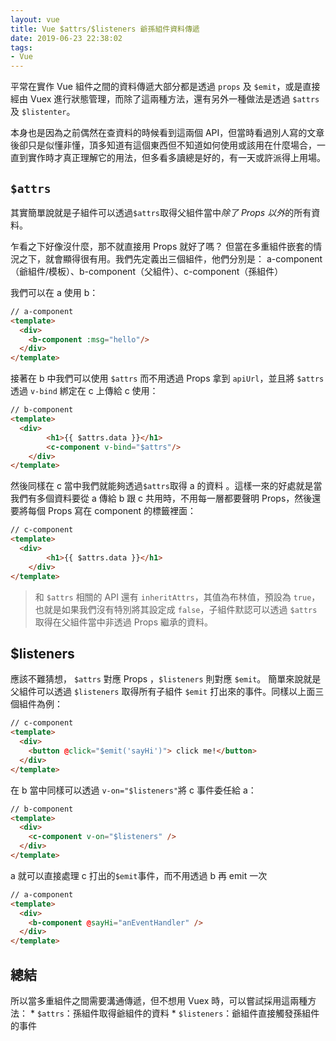 ```yaml
---
layout: vue
title: Vue $attrs/$listeners 爺孫組件資料傳遞
date: 2019-06-23 22:38:02
tags:
- Vue
---
```


平常在實作 Vue 組件之間的資料傳遞大部分都是透過 `props` 及 `$emit`，或是直接經由 Vuex 進行狀態管理，而除了這兩種方法，還有另外一種做法是透過 `$attrs` 及 `$listenter`。
<!-- more -->
本身也是因為之前偶然在查資料的時候看到這兩個 API，但當時看過別人寫的文章後卻只是似懂非懂，頂多知道有這個東西但不知道如何使用或該用在什麼場合，一直到實作時才真正理解它的用法，但多看多讀總是好的，有一天或許派得上用場。

##  `$attrs` 
其實簡單說就是子組件可以透過`$attrs`取得父組件當中*除了 Props 以外*的所有資料。

乍看之下好像沒什麼，那不就直接用 Props 就好了嗎？
但當在多重組件嵌套的情況之下，就會顯得很有用。我們先定義出三個組件，他們分別是： a-component（爺組件/模板）、b-component（父組件）、c-component（孫組件）

我們可以在 a 使用 b：
``` html
// a-component
<template>
  <div>
    <b-component :msg="hello"/>
  </div>
</template>

```

接著在 b 中我們可以使用 `$attrs` 而不用透過 Props 拿到 `apiUrl`，並且將 `$attrs` 透過 `v-bind` 綁定在 c 上傳給 c 使用：
``` html
// b-component
<template>
  <div>
		<h1>{{ $attrs.data }}</h1>
		<c-component v-bind="$attrs"/> 
	</div>
</template>
```

然後同樣在 c 當中我們就能夠透過`$attrs`取得 a 的資料 。這樣一來的好處就是當我們有多個資料要從 a 傳給 b 跟 c 共用時，不用每一層都要聲明 Props，然後還要將每個 Props 寫在 component 的標籤裡面：
``` html
// c-component
<template>
  <div>
		<h1>{{ $attrs.data }}</h1>
	</div>
</template>
```

> 和 `$attrs` 相關的 API 還有 `inheritAttrs`，其值為布林值，預設為 `true`，也就是如果我們沒有特別將其設定成 `false`，子組件默認可以透過 `$attrs` 取得在父組件當中非透過 Props 繼承的資料。


## $listeners
應該不難猜想， `$attrs`  對應 Props ，`$listeners` 則對應 `$emit`。
簡單來說就是父組件可以透過 `$listeners` 取得所有子組件 `$emit` 打出來的事件。同樣以上面三個組件為例：

``` html
// c-component
<template>
  <div>
    <button @click="$emit('sayHi')"> click me!</button>
  </div>
</template>
```

在 b 當中同樣可以透過 `v-on="$listeners"`將 c 事件委任給 a：
``` html
// b-component
<template>
  <div>
    <c-component v-on="$listeners" />
  </div>
</template>
```

a 就可以直接處理 c 打出的`$emit`事件，而不用透過 b 再 emit 一次
``` html
// a-component
<template>
  <div>
    <b-component @sayHi="anEventHandler" />
  </div>
</template>
```

## 總結
所以當多重組件之間需要溝通傳遞，但不想用 Vuex 時，可以嘗試採用這兩種方法：
	* `$attrs`：孫組件取得爺組件的資料
	* `$listeners`：爺組件直接觸發孫組件的事件

